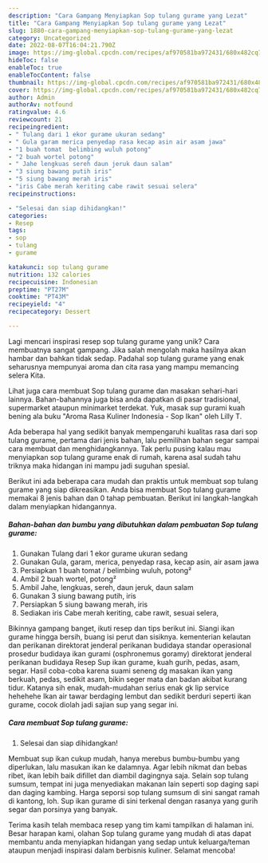 ```yaml
---
description: "Cara Gampang Menyiapkan Sop tulang gurame yang Lezat"
title: "Cara Gampang Menyiapkan Sop tulang gurame yang Lezat"
slug: 1880-cara-gampang-menyiapkan-sop-tulang-gurame-yang-lezat
category: Uncategorized
date: 2022-08-07T16:04:21.790Z
image: https://img-global.cpcdn.com/recipes/af970581ba972431/680x482cq70/sop-tulang-gurame-foto-resep-utama.jpg
hideToc: false
enableToc: true
enableTocContent: false
thumbnail: https://img-global.cpcdn.com/recipes/af970581ba972431/680x482cq70/sop-tulang-gurame-foto-resep-utama.jpg
cover: https://img-global.cpcdn.com/recipes/af970581ba972431/680x482cq70/sop-tulang-gurame-foto-resep-utama.jpg
author: Admin
authorAv: notfound
ratingvalue: 4.6
reviewcount: 21
recipeingredient:
- " Tulang dari 1 ekor gurame ukuran sedang"
- " Gula garam merica penyedap rasa kecap asin air asam jawa"
- "1 buah tomat  belimbing wuluh potong"
- "2 buah wortel potong"
- " Jahe lengkuas sereh daun jeruk daun salam"
- "3 siung bawang putih iris"
- "5 siung bawang merah iris"
- "iris Cabe merah keriting cabe rawit sesuai selera"
recipeinstructions:

- "Selesai dan siap dihidangkan!"
categories:
- Resep
tags:
- sop
- tulang
- gurame

katakunci: sop tulang gurame 
nutrition: 132 calories
recipecuisine: Indonesian
preptime: "PT27M"
cooktime: "PT43M"
recipeyield: "4"
recipecategory: Dessert

---
```





Lagi mencari inspirasi resep sop tulang gurame yang unik? Cara membuatnya sangat gampang. Jika salah mengolah maka hasilnya akan hambar dan bahkan tidak sedap. Padahal sop tulang gurame yang enak seharusnya mempunyai aroma dan cita rasa yang mampu memancing selera Kita.





Lihat juga cara membuat Sop tulang gurame dan masakan sehari-hari lainnya. Bahan-bahannya juga bisa anda dapatkan di pasar tradisional, supermarket ataupun minimarket terdekat. Yuk, masak sup gurami kuah bening ala buku &#34;Aroma Rasa Kuliner Indonesia - Sop Ikan&#34; oleh Lilly T.

Ada beberapa hal yang sedikit banyak mempengaruhi kualitas rasa dari sop tulang gurame, pertama dari jenis bahan, lalu pemilihan bahan segar sampai cara membuat dan menghidangkannya. Tak perlu pusing kalau mau menyiapkan sop tulang gurame enak di rumah, karena asal sudah tahu triknya maka hidangan ini mampu jadi suguhan spesial.






Berikut ini ada beberapa cara mudah dan praktis untuk membuat sop tulang gurame yang siap dikreasikan. Anda bisa membuat Sop tulang gurame memakai 8 jenis bahan dan 0 tahap pembuatan. Berikut ini langkah-langkah dalam menyiapkan hidangannya.

<!--inarticleads1-->

##### Bahan-bahan dan bumbu yang dibutuhkan dalam pembuatan Sop tulang gurame:

1. Gunakan  Tulang dari 1 ekor gurame ukuran sedang
1. Gunakan  Gula, garam, merica, penyedap rasa, kecap asin, air asam jawa
1. Persiapkan 1 buah tomat / belimbing wuluh, potong²
1. Ambil 2 buah wortel, potong²
1. Ambil  Jahe, lengkuas, sereh, daun jeruk, daun salam
1. Gunakan 3 siung bawang putih, iris
1. Persiapkan 5 siung bawang merah, iris
1. Sediakan iris Cabe merah keriting, cabe rawit, sesuai selera,


Bikinnya gampang banget, ikuti resep dan tips berikut ini. Siangi ikan gurame hingga bersih, buang isi perut dan sisiknya. kementerian kelautan dan perikanan direktorat jenderal perikanan budidaya standar operasional prosedur budidaya ikan gurami (osphronemus goramy) direktorat jenderal perikanan budidaya Resep Sup ikan gurame, kuah gurih, pedas, asam, segar. Hasil coba-coba karena suami seneng dg masakan ikan yang berkuah, pedas, sedikit asam, bikin seger mata dan badan akibat kurang tidur. Katanya sih enak, mudah-mudahan serius enak gk lip service hehehehe Ikan air tawar berdaging lembut dan sedikit berduri seperti ikan gurame, cocok diolah jadi sajian sup yang segar ini. 

<!--inarticleads2-->

##### Cara membuat Sop tulang gurame:


1. Selesai dan siap dihidangkan!

Membuat sup ikan cukup mudah, hanya merebus bumbu-bumbu yang diperlukan, lalu masukan ikan ke dalamnya. Agar lebih nikmat dan bebas ribet, ikan lebih baik difillet dan diambil dagingnya saja. Selain sop tulang sumsum, tempat ini juga menyediakan makanan lain seperti sop daging sapi dan daging kambing. Harga seporsi sop tulang sumsum di sini sangat ramah di kantong, loh. Sup ikan gurame di sini terkenal dengan rasanya yang gurih segar dan porsinya yang banyak. 

Terima kasih telah membaca resep yang tim kami tampilkan di halaman ini. Besar harapan kami, olahan Sop tulang gurame yang mudah di atas dapat membantu anda menyiapkan hidangan yang sedap untuk keluarga/teman ataupun menjadi inspirasi dalam berbisnis kuliner. Selamat mencoba!
